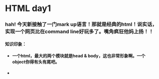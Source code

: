 # HTML day1

### 	hah! 今天新接触了一门mark up语言！那就是经典的html！说实话，实现一个网页比在command line好玩多了。嘴角疯狂他妈上扬！！



#### 知识印象：

- #### 一个html，最大的两个模块就是head & body，这也非常形象啊。一个object你得有头有尾吧。

- 